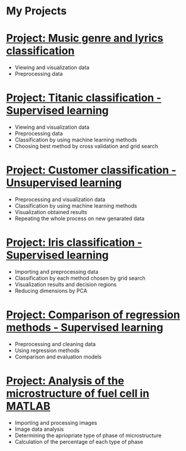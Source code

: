 # My Projects

# [Project: Music genre and lyrics classification](https://github.com/PawelMichnowicz/Supervised---classification-/blob/main/titanic.ipynb)
*  Viewing and visualization data
*  Preprocessing data

# [Project: Titanic classification - Supervised learning](https://github.com/PawelMichnowicz/Supervised---classification-/blob/main/titanic.ipynb)
*  Viewing and visualization data
*  Preprocessing data
*  Classification by using machine learning methods
*  Choosing best method by cross validation and grid search

# [Project: Customer classification - Unsupervised learning](https://github.com/PawelMichnowicz/Clasification/blob/main/customers2.ipynb)
*  Preprocessing and visualization data
*  Classification by using machine learning methods
*  Visualization obtained results
*  Repeating the whole process on new genarated data

# [Project: Iris classification - Supervised learning](https://github.com/PawelMichnowicz/Supervised---classification-/blob/main/classification_supervised.ipynb)
* Importing and preprocessing data
* Classification by each method chosen by grid search
* Visualization results and decision regions
* Reducing dimensions by PCA

# [Project: Comparison of regression methods - Supervised learning](https://github.com/PawelMichnowicz/comparison_regression/blob/main/regression.ipynb)
* Preprocessing and cleaning data
* Using regression methods
* Comparison and evaluation models

# [Project: Analysis of the microstructure of fuel cell in MATLAB](https://github.com/PawelMichnowicz/matlab_code)
* Importing and processing images 
* Image data analysis 
* Determining the apriopriate type of phase of microstructure
* Calculation of the percentage of each type of phase
